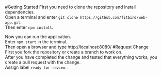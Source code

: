 #Getting Started
First you need to clone the repository and install dependencies.  
Open a terminal and enter `git clone https://github.com/fitbird/web-app.git`.  
Then enter `npm install`.  

Now you can run the application.  
Enter `npm start` in the terminal.  
Then open a browser and type http://localhost:8080/
#Request Change
First you fork the repository or create a branch to work on.  
After you have completed the change and tested that everything works, you create a pull request with the change.  
Assign label `ready for review` .
